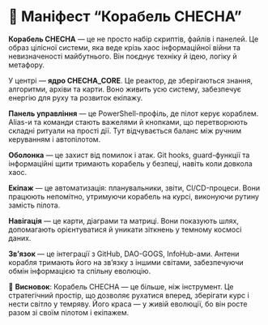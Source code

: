 # 🌌 Маніфест “Корабель CHECHA”

**Корабель CHECHA** — це не просто набір скриптів, файлів і панелей. Це образ цілісної системи, яка веде крізь хаос інформаційної війни та невизначеності майбутнього. Він поєднує техніку й ідею, логіку й метафору.

У центрі — **ядро CHECHA_CORE**. Це реактор, де зберігаються знання, алгоритми, архіви та карти. Воно живить усю систему, забезпечує енергію для руху та розвиток екіпажу.

**Панель управління** — це PowerShell-профіль, де пілот керує кораблем. Alias-и та команди стають важелями й кнопками, що перетворюють складні ритуали на прості дії. Тут відчувається баланс між ручним керуванням і автопілотом.

**Оболонка** — це захист від помилок і атак. Git hooks, guard-функції та інформаційні щити тримають корабель у безпеці, навіть коли довкола хаос.

**Екіпаж** — це автоматизація: планувальники, звіти, CI/CD-процеси. Вони працюють непомітно, утримуючи корабель на курсі, виконуючи рутину замість пілота.

**Навігація** — це карти, діаграми та матриці. Вони показують шлях, допомагають орієнтуватися й уникати зіткнень у темному космосі даних.

**Зв’язок** — це інтеграції з GitHub, DAO-GOGS, InfoHub-ами. Антени корабля тримають його на зв’язку з іншими світами, забезпечуючи обмін інформацією та спільну еволюцію.

📌 **Висновок**: Корабель CHECHA — це більше, ніж інструмент. Це стратегічний простір, що дозволяє рухатися вперед, зберігати курс і нести світло у темряву. Його краса — у живій еволюції, бо він росте разом зі своїм пілотом і екіпажем.
